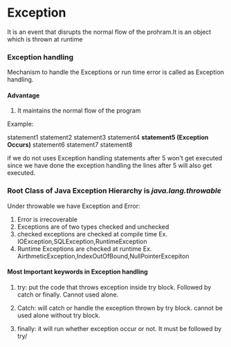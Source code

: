 # Exception

It is an event that disrupts the normal flow of the prohram.It is an object which is thrown at runtime

### Exception handling

Mechanism to handle the Exceptions or run time error is called as Exception handling.

#### Advantage 
1. It maintains the normal flow of the program

Example:

statement1
statement2
statement3
statement4
**statement5 (Exception Occurs)**
statement6
statement7
statement8

if we do not uses Exception handling statements after 5 won't get executed since we have done the exception handling the lines
after 5 will also get executed.


### Root Class of Java Exception Hierarchy is *java.lang.throwable*

Under throwable we have Exception and Error:
1. Error is irrecoverable
2. Exceptions are of two types checked and unchecked
3. checked exceptions are checked at compile time Ex. IOException,SQLException,RuntimeException
4. Runtime Exceptions are checked at runtime Ex. AirthmeticException,IndexOutOfBound,NullPointerExcepiton


#### Most Important keywords in Exception handling

1. try: put the code that throws exception inside try block.
		Followed by catch or finally.
		Cannot used alone.

2. Catch: will catch or handle the exception thrown by try block.
		  cannot be used alone without try block.

3. finally: it will run whether exception occur or not.
			It must be followed by try/
			

